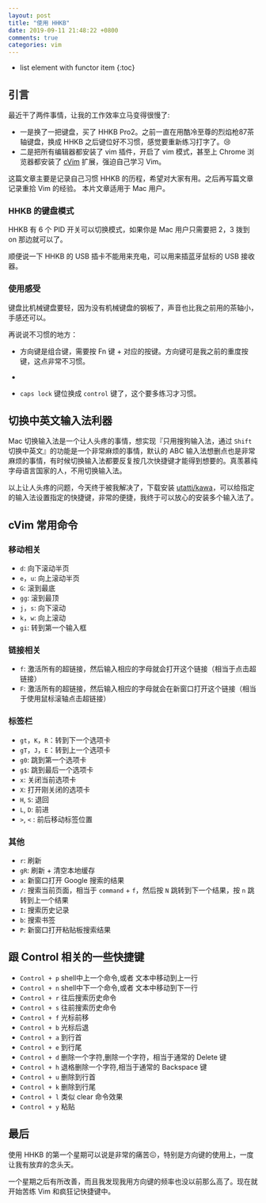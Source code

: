 ```yaml
---
layout: post
title: "使用 HHKB"
date: 2019-09-11 21:48:22 +0800
comments: true
categories: vim
---
```

* list element with functor item
{:toc}

## 引言

最近干了两件事情，让我的工作效率立马变得很慢了:

- 一是换了一把键盘，买了 HHKB Pro2。之前一直在用酷冷至尊的烈焰枪87茶轴键盘，换成 HHKB 之后键位好不习惯，感觉要重新练习打字了。😢
- 二是把所有编辑器都安装了 vim 插件，开启了 vim 模式，甚至上 Chrome 浏览器都安装了 [cVim](https://github.com/1995eaton/chromium-vim) 扩展，强迫自己学习 Vim。

这篇文章主要是记录自己习惯 HHKB 的历程，希望对大家有用。之后再写篇文章记录重拾 Vim 的经验。 本片文章适用于 Mac 用户。

<!--more-->

### HHKB 的键盘模式

 HHKB 有 6 个 PID 开关可以切换模式，如果你是 Mac 用户只需要把 2，3 拨到 on 那边就可以了。

 顺便说一下 HHKB 的 USB 插卡不能用来充电，可以用来插蓝牙鼠标的 USB 接收器。

 ### 使用感受

 键盘比机械键盘要轻，因为没有机械键盘的钢板了，声音也比我之前用的茶轴小，手感还可以。

再说说不习惯的地方：

- 方向键是组合键，需要按 Fn 键 + 对应的按键。方向键可是我之前的重度按键，这点非常不习惯。
- ``` 键从左边换到右边去了，非常容易按错。
- `caps lock` 键位换成 `control` 键了，这个要多练习才习惯。

## 切换中英文输入法利器

Mac 切换输入法是一个让人头疼的事情，想实现『只用搜狗输入法，通过 `Shift` 切换中英文』的功能是一个非常麻烦的事情，默认的 ABC 输入法想删点也是非常麻烦的事情，有时候切换输入法都要反复按几次快捷键才能得到想要的。真羡慕纯字母语言国家的人，不用切换输入法。

以上让人头疼的问题，今天终于被我解决了，下载安装 [utatti/kawa](https://github.com/utatti/kawa)，可以给指定的输入法设置指定的快捷键，非常的便捷，我终于可以放心的安装多个输入法了。

## cVim 常用命令

### 移动相关

- `d`: 向下滚动半页
- `e`，`u`: 向上滚动半页
- `G`: 滚到最底  
- `gg`: 滚到最顶
- `j`，`s`: 向下滚动
- `k`，`w`: 向上滚动 
- `gi`: 转到第一个输入框

### 链接相关
 
- `f`: 激活所有的超链接，然后输入相应的字母就会打开这个链接（相当于点击超链接）
- `F`: 激活所有的超链接，然后输入相应的字母就会在新窗口打开这个链接（相当于使用鼠标滚轴点击超链接）


### 标签栏

- `gt`，`K`，`R`：转到下一个选项卡
- `gT`，`J`，`E`：转到上一个选项卡
- `g0`: 跳到第一个选项卡
- `g$`: 跳到最后一个选项卡
- `x`: 关闭当前选项卡
- `X`: 打开刚关闭的选项卡
- `H`, `S`: 退回
- `L`, `D`: 前进
- `>`, `<` : 前后移动标签位置

### 其他
 
- `r`: 刷新
- `gR`: 刷新 + 清空本地缓存
- `a`: 新窗口打开 Google 搜索的结果
- `/`: 搜索当前页面，相当于 `command` + `f`，然后按 `N` 跳转到下一个结果，按 `n` 跳转到上一个结果 
- `I`: 搜索历史记录
- `b`: 搜索书签
- `P`: 新窗口打开粘贴板搜索结果

## 跟 Control 相关的一些快捷键

- `Control + p` shell中上一个命令,或者 文本中移动到上一行
- `Control + n` shell中下一个命令,或者 文本中移动到下一行
- `Control + r` 往后搜索历史命令
- `Control + s` 往前搜索历史命令
- `Control + f` 光标前移
- `Control + b` 光标后退
- `Control + a` 到行首
- `Control + e` 到行尾
- `Control + d` 删除一个字符,删除一个字符，相当于通常的 Delete 键
- `Control + h` 退格删除一个字符,相当于通常的 Backspace 键
- `Control + u` 删除到行首
- `Control + k` 删除到行尾
- `Control + l` 类似 clear 命令效果
- `Control + y` 粘贴


## 最后

使用 HHKB 的第一个星期可以说是非常的痛苦😖，特别是方向键的使用上，一度让我有放弃的念头天。

一个星期之后有所改善，而且我发现我用方向键的频率也没以前那么高了。现在就开始苦练 Vim 和疯狂记快捷键中。